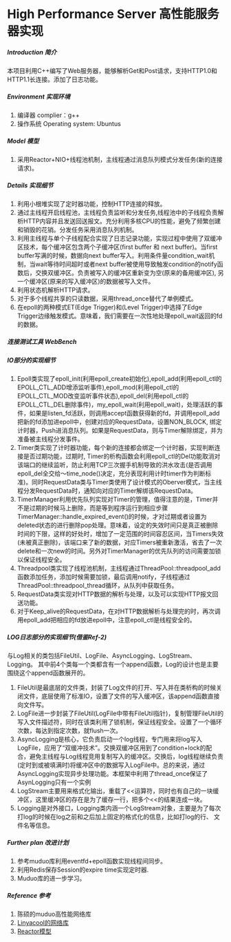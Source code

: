 # High Performance Server 高性能服务器实现

##### Introduction 简介
本项目利用C++编写了Web服务器，能够解析Get和Post请求，支持HTTP1.0和HTTP1.1长连接。添加了日志功能。

##### Environment 实现环境
1. 编译器 complier：g++
2. 操作系统 Operating system: Ubuntus


##### Model 模型
1. 采用Reactor+NIO+线程池机制，主线程通过消息队列模式分发任务(新的连接请求)。

##### Details 实现细节
1. 利用小根堆实现了定时器功能，控制HTTP连接的释放。
2. 通过主线程开启线程池，主线程负责监听和分发任务,线程池中的子线程负责解析HTTP内容并且发送回送报文。充分利用多核CPU的性能，避免了频繁创建和销毁的花销。分发任务采用消息队列机制。
3. 利用主线程与单个子线程配合实现了日志记录功能，实现过程中使用了双缓冲区技术，每个缓冲区包含两个子缓冲区(first buffer 和 next buffer)。当first buffer写满的时候，数据向next buffer写入。利用条件量condition_wait机制，当wait等待时间超时或者next buffer被使用导致触发condition的notify函数后，交换双缓冲区。负责被写入的缓冲区重新变为空(原来的备用缓冲区), 另一个缓冲区(原来的写入缓冲区)的数据被写入文件。
4. 利用状态机解析HTTP请求。
5. 对于多个线程共享的只读数据，采用thread_once替代了单例模式。
6. 在epoll的两种模式ET(Edge Trigger)和(Level Trigger)中选择了Edge Trigger边缘触发模式。意味着，我们需要在一次性地处理epoll_wait返回的fd的数据。


##### 连接测试工具 WebBench

##### IO部分的实现细节
1. Epoll类实现了epoll_init(利用epoll_create初始化),epoll_add(利用epoll_ctl的EPOLL_CTL_ADD增添监听事件),epoll_mod(利用epoll_ctl的EPOLL_CTL_MOD改变监听事件状态),epoll_del(利用epoll_ctl的EPOLL_CTL_DEL删除事件)，my_epoll_wait(利用epoll_wait)，处理活跃的事件，如果是listen_fd活跃，则调用accept函数获得新的fd，并调用epoll_add把新的fd添加进epoll中，创建对应的RequestData，设置NON_BLOCK, 绑定计时器，Push进消息队列。如果是RequestData，则与Timer解除绑定，并为准备被主线程分发事件。
2. Timer类实现了计时器功能，每个新的连接都会绑定一个计时器，实现判断连接是否过期功能，过期时, Timer的析构函数会利用epoll_ctl的Del功能取消对该端口的继续监听，防止利用TCP三次握手机制导致的洪水攻击(是否调用epoll_del全交给～time_node()决定，充分表现利用计时timer作为判断标准)。同时RequestData类与Timer类使用了设计模式的Oberver模式，当主线程分发RequestData时，通知向对应的Timer解绑该RequestData。
3. TimerManager利用优先队列实现对Timer的管理，值得注意的是，Timer并不是过期的时候马上删除，而是等到程序运行到相应步骤TimerManager::handle_expired_event()的时候，才对过期或者设置为deleted状态的进行删除pop处理。意味着，设定的失效时间只是真正被删除时间的下限，这样的好处时，增加了一定范围的时间容忍区间，当Timers失效(未被真正删除)，该端口来了新的数据，对应Timers被重新激活，省去了一次delete和一次new的时间。另外对TimerManager的优先队列的访问需要加锁以保证线程安全。
4. Threadpool类实现了线程池机制，主线程通过ThreadPool::threadpool_add函数添加任务，添加时候需要加锁，最后调用notify，子线程通过ThreadPool::threadpool_thread循环，从队列中获取任务。
5. RequestData类实现对HTTP数据的解析与处理，以及可以实现HTTP报文回送功能。
6. 对于Keep_alive的RequestData，在对HTTP数据解析与处理完的时，再次调用epoll_add把相应的fd放进epoll中，注意epoll_ctl是线程安全的。

##### LOG日志部分的实现细节(借鉴Ref-2)
与Log相关的类包括FileUtil、LogFile、AsyncLogging、LogStream、Logging。
其中前4个类每一个类都含有一个append函数，Log的设计也是主要围绕这个append函数展开的。

1. FileUtil是最底层的文件类，封装了Log文件的打开、写入并在类析构的时候关闭文件，底层使用了标准IO，设置了文件的写入缓冲区，该append函数直接向文件写。
2. LogFile进一步封装了FileUtil(LogFile中带有FileUtil指针)，复制管理FileUtil的写入文件描述符，同时在该类利用了锁机制，保证线程安全。设置了一个循环次数，每达到指定次数，就flush一次。
3. AsyncLogging是核心，它负责启动一个log线程，专门用来将log写入LogFile，应用了“双缓冲技术”。交换双缓冲区用到了condition+lock的配合，避免主线程与Log线程竞用复制写入的缓冲区。交换后，log线程继续负责(定时到或被填满时)将缓冲区中的数据写入LogFile中。总的来说，通过AsyncLogging实现异步处理功能。本框架中利用了thread_once保证了AsynLogging只有一个实例
4. LogStream主要用来格式化输出，重载了<<运算符，同时也有自己的一块缓冲区，这里缓冲区的存在是为了缓存一行，把多个<<的结果连成一块。
5. Logging是对外接口，Logging类内涵一个LogStream对象，主要是为了每次打log的时候在log之前和之后加上固定的格式化的信息，比如打log的行、
文件名等信息。

##### Further plan 改进计划
1. 参考muduo库利用eventfd+epoll函数实现线程间同步。
2. 利用Redis保存Session的expire time实现定时器.
3. Muduo库的进一步学习。

##### Reference 参考
1. 陈硕的muduo高性能网络库
2. [Linyacool的网络库](https://github.com/linyacool/WebServer)
3. [Reactor模型](https://blog.csdn.net/weixin_43326401/article/details/104202424?utm_medium=distribute.pc_relevant.none-task-blog-BlogCommendFromMachineLearnPai2-1.nonecase&depth_1-utm_source=distribute.pc_relevant.none-task-blog-BlogCommendFromMachineLearnPai2-1.nonecase)

